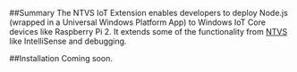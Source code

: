 ##Summary
The NTVS IoT Extension enables developers to deploy Node.js (wrapped in a Universal Windows Platform App) to Windows IoT Core devices like Raspberry Pi 2. 
It extends some of the functionality from [NTVS](http://aka.ms/ntvs) like IntelliSense and debugging.

##Installation
Coming soon.